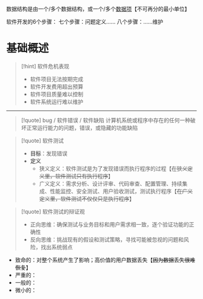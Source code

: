 数据结构是由一个/多个数据结构，或一个/多个<u>数据项</u>【不可再分的最小单位】

软件开发的6个步骤：
七个步骤：问题定义……
八个步骤：……维护

# 基础概述
>[!hint] 软件危机表现
>- 软件项目无法按期完成
>- 软件开发费用超出预算
>- 软件项目质量难以控制
>- 软件系统运行难以维护

---

>[!quote] bug / 软件错误 / 软件缺陷
>计算机系统或程序中存在的任何一种破坏正常运行能力的问题，错误，或隐藏的功能缺陷

>[!quote] 软件测试
>- **目标**：发现错误
>- **定义**
>	- 狭义定义：软件测试是为了发现错误而执行程序的过程【~~在狭义定义里，软件测试只有执行程序~~】
>	- 广义定义：需求分析、设计评审、代码审查、配置管理、持续集成、性能监控、安全测试、用户验收测试，测试执行程序【~~在广义定义里，软件测试不仅仅只是执行程序~~】

>[!quote] 软件测试的辩证观
>- 正向思维：确保测试与业务目标和用户需求相一致，逐个验证功能的正确性
>- 反向思维：挑战现有的假设和测试策略，寻找可能被忽视的问题和风险，找出系统弱点

- 致命的：对整个系统产生了影响；高价值的用户数据丢失【~~因为数据丢失很难恢复~~】
- 严重的：
- 一般的：
- 微小的：
















